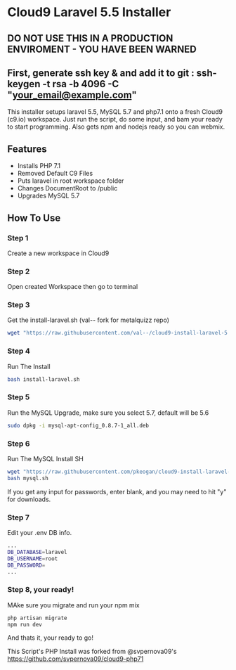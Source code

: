 # Cloud9 Laravel 5.5 Installer
## DO NOT USE THIS IN A PRODUCTION ENVIROMENT - YOU HAVE BEEN WARNED
## First, generate ssh key & and add it to git : ssh-keygen -t rsa -b 4096 -C "your_email@example.com"
This installer setups laravel 5.5, MySQL 5.7 and php7.1 onto a fresh Cloud9 (c9.io) workspace. Just run the script, do some input, and bam your ready to start programming. Also gets npm and nodejs ready so you can webmix. 

## Features
- Installs PHP 7.1
- Removed Default C9 Files
- Puts laravel in root workspace folder
- Changes DocumentRoot to /public
- Upgrades MySQL 5.7

## How To Use

### Step 1
Create a new workspace in Cloud9

### Step 2
Open created Workspace then go to terminal
### Step 3
Get the install-laravel.sh (val-- fork for metalquizz repo)
```sh
wget "https://raw.githubusercontent.com/val--/cloud9-install-laravel-5.5/master/install-laravel.sh"
```
### Step 4
Run The Install
```sh
bash install-laravel.sh
```
### Step 5
Run the MySQL Upgrade, make sure you select 5.7, default will be 5.6
```sh
sudo dpkg -i mysql-apt-config_0.8.7-1_all.deb
```
### Step 6
Run The MySQL Install SH
```sh
wget "https://raw.githubusercontent.com/pkeogan/cloud9-install-laravel-5.5/master/mysql.sh"
bash mysql.sh
```
If you get any input for passwords, enter blank, and you may need to hit "y" for downloads.
### Step 7
Edit your .env DB info. 
```sh
...
DB_DATABASE=laravel
DB_USERNAME=root
DB_PASSWORD=
...
```
### Step 8, your ready!

MAke sure you migrate and run your npm mix
```sh
php artisan migrate
npm run dev
```

And thats it, your ready to go!

This Script's PHP Install was forked from @svpernova09's https://github.com/svpernova09/cloud9-php71
